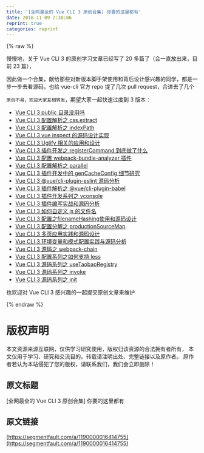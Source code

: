 ```yaml
---
title: '[全网最全的 Vue CLI 3 原创合集] 你要的这里都有' 
date: 2018-11-09 2:30:06
reprint: true
categories: reprint
---
```


{% raw %}
<p>&#x6162;&#x6162;&#x5730;&#xFF0C;&#x5173;&#x4E8E; Vue CLI 3 &#x7684;&#x539F;&#x521B;&#x5B66;&#x4E60;&#x6587;&#x7AE0;&#x5DF2;&#x7ECF;&#x5199;&#x4E86; 20 &#x591A;&#x7BC7;&#x4E86;&#xFF08;&#x4F1A;&#x4E00;&#x76F4;&#x653E;&#x51FA;&#x6765;&#xFF0C;&#x76EE;&#x524D; 23 &#x7BC7;&#xFF09;&#xFF0C;</p><p>&#x56E0;&#x6B64;&#x505A;&#x4E00;&#x4E2A;&#x5408;&#x96C6;&#xFF0C;&#x732E;&#x7ED9;&#x90A3;&#x4E9B;&#x5BF9;&#x65B0;&#x7248;&#x672C;&#x811A;&#x624B;&#x67B6;&#x4F7F;&#x7528;&#x548C;&#x80CC;&#x540E;&#x8BBE;&#x8BA1;&#x611F;&#x5174;&#x8DA3;&#x7684;&#x540C;&#x5B66;&#xFF0C;&#x90FD;&#x662F;&#x4E00;&#x6B65;&#x4E00;&#x6B65;&#x53BB;&#x770B;&#x6E90;&#x7801;&#xFF0C;&#x4E5F;&#x7ED9; vue-cli &#x5B98;&#x65B9; repo &#x63D0;&#x4E86;&#x51E0;&#x6B21; pull request&#xFF0C;&#x5408;&#x8FDB;&#x53BB;&#x4E86;&#x51E0;&#x4E2A;</p><p><code>&#x539F;&#x521B;&#x4E0D;&#x6613;&#xFF0C;&#x6B22;&#x8FCE;&#x5927;&#x5BB6;&#x4E92;&#x76F8;&#x8F6C;&#x53D1;</code>&#xFF0C;&#x671F;&#x671B;&#x5927;&#x5BB6;&#x4E00;&#x8D77;&#x5FEB;&#x901F;&#x8FC7;&#x5EA6;&#x5230; 3 &#x7248;&#x672C;&#xFF1A;</p><ul><li><a href="https://segmentfault.com/a/1190000016414534">Vue CLI 3 public &#x76EE;&#x5F55;&#x6CA1;&#x7528;&#x5417;</a></li><li><a href="https://segmentfault.com/a/1190000016390112" target="_blank">Vue CLI 3 &#x914D;&#x7F6E;&#x89E3;&#x6790;&#x4E4B; css.extract</a></li><li><a href="https://segmentfault.com/a/1190000016267660">Vue CLI 3 &#x914D;&#x7F6E;&#x89E3;&#x6790;&#x4E4B; indexPath</a></li><li><a href="https://segmentfault.com/a/1190000016260585" target="_blank">Vue CLI 3 vue inspect &#x7684;&#x6E90;&#x7801;&#x8BBE;&#x8BA1;&#x5B9E;&#x73B0;</a></li><li><a href="https://segmentfault.com/a/1190000016254326">Vue CLI 3 Uglify &#x76F8;&#x5173;&#x7684;&#x5E94;&#x7528;&#x548C;&#x8BBE;&#x8BA1;</a></li><li><a href="https://segmentfault.com/a/1190000016253182" target="_blank">Vue CLI 3 &#x63D2;&#x4EF6;&#x5F00;&#x53D1;&#x4E4B; registerCommand &#x5230;&#x5E95;&#x505A;&#x4E86;&#x4EC0;&#x4E48;</a></li><li><a href="https://segmentfault.com/a/1190000016247872">Vue CLI 3 &#x914D;&#x7F6E; webpack-bundle-analyzer &#x63D2;&#x4EF6;</a></li><li><a href="https://segmentfault.com/a/1190000016247395" target="_blank">Vue CLI 3 &#x914D;&#x7F6E;&#x89E3;&#x6790;&#x4E4B; parallel</a></li><li><a href="https://segmentfault.com/a/1190000016244353">Vue CLI 3 &#x63D2;&#x4EF6;&#x5F00;&#x53D1;&#x4E2D;&#x7684; genCacheConfig &#x7EC6;&#x8282;&#x7814;&#x7A76;</a></li><li><a href="https://segmentfault.com/a/1190000016236878" target="_blank">Vue CLI 3 @vue/cli-plugin-eslint &#x6E90;&#x7801;&#x5206;&#x6790;</a></li><li><a href="https://segmentfault.com/a/1190000016232472">Vue CLI 3 &#x63D2;&#x4EF6;&#x89E3;&#x6790;&#x4E4B; @vue/cli-plugin-babel</a></li><li><a href="https://segmentfault.com/a/1190000016232151" target="_blank">Vue CLI 3 &#x63D2;&#x4EF6;&#x5F00;&#x53D1;&#x7CFB;&#x5217;&#x4E4B; vconsole</a></li><li><a href="https://segmentfault.com/a/1190000016223679">Vue CLI 3 &#x63D2;&#x4EF6;&#x7F16;&#x5199;&#x5B9E;&#x6218;&#x548C;&#x6E90;&#x7801;&#x5206;&#x6790;</a></li><li><a href="https://segmentfault.com/a/1190000016217002" target="_blank">Vue CLI 3 &#x5982;&#x4F55;&#x81EA;&#x5B9A;&#x4E49; js &#x7684;&#x6587;&#x4EF6;&#x540D;</a></li><li><a href="https://segmentfault.com/a/1190000016216299">Vue CLI 3 &#x914D;&#x7F6E;&#x4E4B;filenameHashing&#x4F7F;&#x7528;&#x548C;&#x6E90;&#x7801;&#x8BBE;&#x8BA1;</a></li><li><a href="https://segmentfault.com/a/1190000016209779" target="_blank">Vue CLI 3 &#x914D;&#x7F6E;&#x5206;&#x89E3;&#x4E4B; productionSourceMap</a></li><li><a href="https://segmentfault.com/a/1190000016206160">Vue CLI 3 &#x591A;&#x9875;&#x5E94;&#x7528;&#x5B9E;&#x8DF5;&#x548C;&#x6E90;&#x7801;&#x8BBE;&#x8BA1;</a></li><li><a href="https://segmentfault.com/a/1190000016194157" target="_blank">Vue CLI 3 &#x73AF;&#x5883;&#x53D8;&#x91CF;&#x548C;&#x6A21;&#x5F0F;&#x914D;&#x7F6E;&#x5B9E;&#x8DF5;&#x4E0E;&#x6E90;&#x7801;&#x5206;&#x6790;</a></li><li><a href="https://segmentfault.com/a/1190000016186073">Vue CLI 3 &#x6E90;&#x7801;&#x4E4B; webpack-chain</a></li><li><a href="https://segmentfault.com/a/1190000016174999" target="_blank">Vue CLI 3 &#x914D;&#x7F6E;&#x7CFB;&#x5217;&#x4E4B;&#x5982;&#x4F55;&#x652F;&#x6301; less</a></li><li><a href="https://segmentfault.com/a/1190000016172604">Vue CLI 3 &#x6E90;&#x7801;&#x7CFB;&#x5217;&#x4E4B; useTaobaoRegistry</a></li><li><a href="https://segmentfault.com/a/1190000016164471" target="_blank">Vue CLI 3 &#x6E90;&#x7801;&#x7CFB;&#x5217;&#x4E4B; invoke</a></li><li><a href="https://segmentfault.com/a/1190000016150955">Vue CLI 3 &#x6E90;&#x7801;&#x7CFB;&#x5217;&#x4E4B; init</a></li></ul><p>&#x4E5F;&#x6B22;&#x8FCE;&#x5BF9; Vue CLI 3 &#x611F;&#x5174;&#x8DA3;&#x7684;&#x4E00;&#x8D77;&#x63D0;&#x4EA4;&#x539F;&#x521B;&#x6587;&#x7AE0;&#x6765;&#x7EF4;&#x62A4;</p>
{% endraw %}

# 版权声明
本文资源来源互联网，仅供学习研究使用，版权归该资源的合法拥有者所有，
本文仅用于学习、研究和交流目的。转载请注明出处、完整链接以及原作者。
原作者若认为本站侵犯了您的版权，请联系我们，我们会立即删除！

## 原文标题
[全网最全的 Vue CLI 3 原创合集] 你要的这里都有

## 原文链接
[https://segmentfault.com/a/1190000016414755](https://segmentfault.com/a/1190000016414755)

